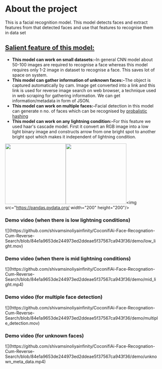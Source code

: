 <h1>About the project</h1>
<!-- <br></br> -->
<p>This is a facial recognition model. This model detects faces and extract features from that detected faces and use that features to recognise them in data set</p>
<h2><u>Salient feature of this model:</u></h2>
<ul>
    <li><strong>This model can work on small datasets:-</strong>In general CNN model about 50-100 images are required to recognise a face whereas this model requires only 1-2 image in dataset to recognise a face. This saves lot of space on system.</li>
    <li><strong>This model can gather information of unknown faces:-</strong>The object is captured automatically by cam. Image get converted into a link and this link is used for reverse image search on web browser, a technique used in web scraping for gathering information. We can get information/metadata in form of JSON. </li>
    <li><strong>This model can work on multiple faces:-</strong>Facial detection in this model can generate n no. of faces which can be recognised by <a href="https://towardsdatascience.com/hashes-power-probabilistic-data-structures-d1398d1335c6" >probalistic hashing</a> </li>
    <li><strong>This model can work on any lightning condition:-</strong>For this feature we used haar's cascade model. First it convert an RGB image into a low light binary image and constructs arrow from one bright spot to another bright spot which makes it independent of lightning condition.</li>
</ul>


<img src="https://raw.githubusercontent.com/serengil/deepface/master/icon/deepface-icon-labeled.png" width="200" height="200" /><img src="https://user-images.githubusercontent.com/67586773/105040771-43887300-5a88-11eb-9f01-bee100b9ef22.png" width="200" height="200"/><img src="https://pandas.pydata.org/ width="200" height="200"/>
<h3>Demo video (when there is low lightning conditions)</h3>
![](https://github.com/shivamsinoliyainfinity/CoconifiAi-Face-Recognation-Cum-Reverse-Search/blob/84e1a9653de244973ed2ddeae5f37567ca943f36/demo/low_light.mov)

<h3>Demo video (when there is mid lightning conditions)</h3>
![](https://github.com/shivamsinoliyainfinity/CoconifiAi-Face-Recognation-Cum-Reverse-Search/blob/84e1a9653de244973ed2ddeae5f37567ca943f36/demo/mid_light.mp4)

<h3>Demo video (for multiple face detection)</h3>
![](https://github.com/shivamsinoliyainfinity/CoconifiAi-Face-Recognation-Cum-Reverse-Search/blob/84e1a9653de244973ed2ddeae5f37567ca943f36/demo/multiple_detection.mov)


<h3>Demo video (for unknown faces)</h3>
![](https://github.com/shivamsinoliyainfinity/CoconifiAi-Face-Recognation-Cum-Reverse-Search/blob/84e1a9653de244973ed2ddeae5f37567ca943f36/demo/unknown_meta_data.mp4)
